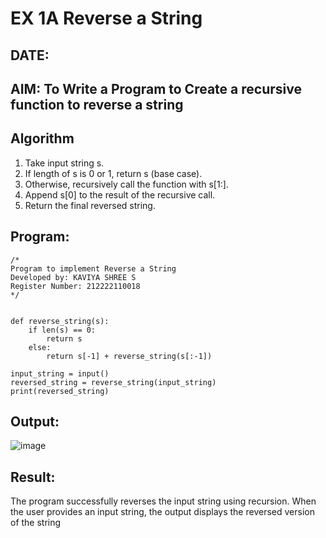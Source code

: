 # EX 1A Reverse a String
## DATE:
## AIM: To Write a Program to Create a recursive function to reverse a string
## Algorithm

1. Take input string s.
2. If length of s is 0 or 1, return s (base case).
3. Otherwise, recursively call the function with s[1:].
4. Append s[0] to the result of the recursive call.
5. Return the final reversed string. 

## Program:
```
/*
Program to implement Reverse a String
Developed by: KAVIYA SHREE S
Register Number: 212222110018
*/
```
```

def reverse_string(s):
    if len(s) == 0:  
        return s
    else:
        return s[-1] + reverse_string(s[:-1]) 

input_string = input()
reversed_string = reverse_string(input_string)
print(reversed_string)

```

## Output:
![image](https://github.com/user-attachments/assets/d167cae5-99fd-4089-b4ba-0e3fd5d166ed)

## Result:
The program successfully reverses the input string using recursion. When the user provides an input string, the output displays the reversed version of the string
